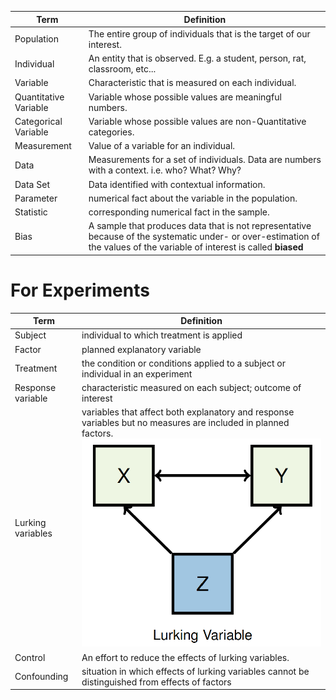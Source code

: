 |Term|Definition|
|----|----------|
|Population|The entire group of individuals that is the target of our interest.|
|Individual|An entity that is observed. E.g. a student, person, rat, classroom, etc...|
|Variable|Characteristic that is measured on each individual.|
|Quantitative Variable|Variable whose possible values are meaningful numbers.|
|Categorical Variable|Variable whose possible values are non-Quantitative categories.|
|Measurement|Value of a variable for an individual.|
|Data|Measurements for a set of individuals. Data are numbers with a context. i.e. who? What? Why?|
|Data Set|Data identified with contextual information.|
|Parameter|numerical fact about the variable in the population.|
|Statistic|corresponding numerical fact in the sample.|
|Bias|A sample that produces data that is not representative because of the systematic under- or over-estimation of the values of the variable of interest is called **biased**|

# For Experiments
| Term | Definition |
|------|------------|
| Subject | individual to which treatment is applied |
| Factor | planned explanatory variable |
| Treatment | the condition or conditions applied to a subject or individual in an experiment |
| Response variable | characteristic measured on each subject; outcome of interest |
|Lurking variables| variables that affect both explanatory and response variables but no measures are included in planned factors. ![](img/terminology_lurking_0.png) |
|Control| An effort to reduce the effects of lurking variables. |
|Confounding| situation in which effects of lurking variables cannot be distinguished from effects of factors |
